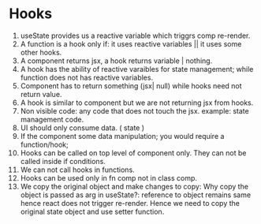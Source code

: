 # Hooks

1. useState provides us a reactive variable which triggrs comp re-render.
2. A function is a hook only if: it uses reactive variables || it uses some other hooks.
3. A component returns jsx, a hook returns variable | nothing.
4. A hook has the ability of reactive varaibles for state management; while function does not has reactive variables.
5. Component has to return something (jsx| null) while hooks need not return value.
6. A hook is similar to component but we are not returning jsx from hooks.
7. Non visible code: any code that does not touch the jsx. example: state management code.
8. UI should only consume data. ( state )
9. If the component some data manipulation; you would require a function/hook;
10. Hooks can be called on top level of component only. They can not be called inside if conditions.
11. We can not call hooks in functions.
12. Hooks can be used only in fn comp not in class comp.
13. We copy the original object and make changes to copy: Why copy the object is passed as arg in useState?: reference to object remains same hence react does not trigger re-render. Hence we need to copy the original state object and use setter function.

